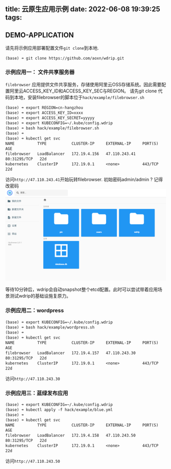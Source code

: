 title: 云原生应用示例
date: 2022-06-08 19:39:25
tags:
---

## DEMO-APPLICATION
请先将示例应用部署配置文件`git clone`到本地.
``` shell
(base) ➜ git clone https://github.com/aoxn/wdrip.git
```

### 示例应用一： 文件共享服务器
`filebrowser` 应用提供文件共享服务，存储使用阿里云OSS存储系统。因此需要配置阿里云ACCESS_KEY_ID和ACCESS_KEY_SEC与REGION。
请先git clone 代码到本地，安装filebrowser的脚本位于`hack/example/filebrowser.sh`
```shell
(base) ➜ export REGION=cn-hangzhou
(base) ➜ export ACCESS_KEY_ID=xxxx
(base) ➜ export ACCESS_KEY_SECRET=yyyyy
(base) ➜ export KUBECONFIG=~/.kube/config.wdrip
(base) ➜ bash hack/example/filebrowser.sh
(base) ➜
(base) ➜ kubectl get svc
NAME          TYPE           CLUSTER-IP     EXTERNAL-IP     PORT(S)        AGE
filebrowser   LoadBalancer   172.19.4.156   47.110.243.41   80:31295/TCP   22d
kubernetes    ClusterIP      172.19.0.1     <none>          443/TCP        22d

```
<!-- more -->

访问`http://47.110.243.41`开始玩转filebrowser. 初始密码admin/admin ? 记得改密码
![img.png](/upload/img.png)

等待10分钟后，wdrip会自动snapshot整个etcd配置。此时可以尝试带着应用场景测试wdrip的基础设施复原力。


### 示例应用二：wordpress

```shell
(base) ➜ export KUBECONFIG=~/.kube/config.wdrip
(base) ➜ bash hack/example/wordpress.sh
(base) ➜
(base) ➜ kubectl get svc
NAME          TYPE           CLUSTER-IP     EXTERNAL-IP     PORT(S)        AGE
filebrowser   LoadBalancer   172.19.4.157   47.110.243.30   80:31295/TCP   22d
kubernetes    ClusterIP      172.19.0.1     <none>          443/TCP        22d
```

访问`http://47.110.243.30`

### 示例应用三：蓝绿发布应用

```shell
(base) ➜ export KUBECONFIG=~/.kube/config.wdrip
(base) ➜ kubectl apply -f hack/example/blue.yml
(base) ➜
(base) ➜ kubectl get svc
NAME          TYPE           CLUSTER-IP     EXTERNAL-IP     PORT(S)        AGE
filebrowser   LoadBalancer   172.19.4.158   47.110.243.50   80:31295/TCP   22d
kubernetes    ClusterIP      172.19.0.1     <none>          443/TCP        22d
```
访问`http://47.110.243.50`

